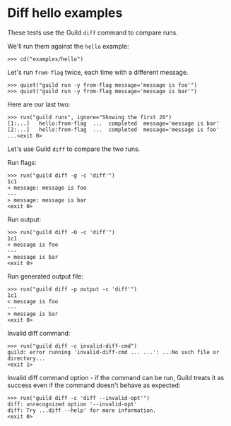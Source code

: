 # Diff hello examples

These tests use the Guild `diff` command to compare runs.

We'll run them against the `hello` example:

    >>> cd("examples/hello")

Let's run `from-flag` twice, each time with a different message.

    >>> quiet("guild run -y from-flag message='message is foo'")
    >>> quiet("guild run -y from-flag message='message is bar'")

Here are our last two:

    >>> run("guild runs", ignore="Showing the first 20")
    [1:...]   hello:from-flag  ...  completed  message='message is bar'
    [2:...]   hello:from-flag  ...  completed  message='message is foo'
    ...<exit 0>

Let's use Guild `diff` to compare the two runs.

Run flags:

    >>> run("guild diff -g -c 'diff'")
    1c1
    < message: message is foo
    ---
    > message: message is bar
    <exit 0>

Run output:

    >>> run("guild diff -O -c 'diff'")
    1c1
    < message is foo
    ---
    > message is bar
    <exit 0>

Run generated output file:

    >>> run("guild diff -p output -c 'diff'")
    1c1
    < message is foo
    ---
    > message is bar
    <exit 0>

Invalid diff command:

    >>> run("guild diff -c invalid-diff-cmd")
    guild: error running 'invalid-diff-cmd ... ...': ...No such file or directory...
    <exit 1>

Invalid diff command option - if the command can be run, Guild treats
it as success even if the command doesn't behave as expected:

    >>> run("guild diff -c 'diff --invalid-opt'")
    diff: unrecognized option '--invalid-opt'
    diff: Try ...diff --help' for more information.
    <exit 0>
